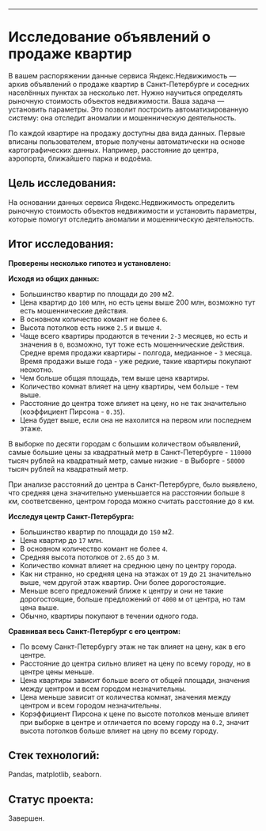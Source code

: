 --------------
# Исследование объявлений о продаже квартир

В вашем распоряжении данные сервиса Яндекс.Недвижимость — архив объявлений о продаже квартир в Санкт-Петербурге и соседних населённых пунктах за несколько лет. Нужно научиться определять рыночную
стоимость объектов недвижимости. Ваша задача — установить параметры. Это позволит построить автоматизированную систему: она отследит аномалии и мошенническую деятельность.

По каждой квартире на продажу доступны два вида данных. Первые вписаны пользователем, вторые получены автоматически на основе картографических данных. Например, расстояние до центра, аэропорта, ближайшего парка и водоёма.

## Цель исследования:

На основании данных сервиса Яндекс.Недвижимость определить рыночную стоимость объектов недвижимости и установить параметры, которые помогут отследить аномалии и мошенническую деятельность.

## Итог исследования:

**Проверены несколько гипотез и установлено:**

**Исходя из общих данных:** 
* Большинство квартир по площади до `200` м2.
* Цена квартир до `100` млн, но есть цены выше 200 млн, возможно тут есть мошеннические действия.
* В основном количество комант не более `6`.
* Высота потолков есть ниже `2.5` и выше `4`.
* Чаще всего квартиры продаются в течении `2-3` месяцев, но есть и значения в `0`, возможно, тут тоже есть мошеннические действия. Средне время продажи квартиры - полгода, медианное - `3` месяца. Время продажи выше года - уже редкие, такие квартиры покупают неохотно.
* Чем больше общая площадь, тем выше цена квартиры.
* Количество комнат влияет на цену квартиры, чем больше - тем выше.
* Расстояние до центра тоже влияет на цену, но не так значительно (коэффициент Пирсона - `0.35`).
* Цена будет выше, если она не нахолится на первом или последнем этаже.

В выборке по десяти городам с большим количеством объявлений, самые большие цены за квадратный метр в Санкт-Петербурге - `110000` тысяч рублей на квадратный метр, самые низкие - в Выборге - `58000` тысяч рублей на квадратный метр.

При анализе расстояний до центра в Санкт-Петербурге, было выявлено, что средняя цена значительно уменьшается на расстоянии больше `8` км, соответсвенно, центром города можно считать расстояние до `8` км.

**Исследуя центр Санкт-Петербурга:**
* Большинство квартир по площади до `150` м2.
* Цена квартир до `17` млн.
* В основном количество комант не более `4`.
* Средняя высота потолков от `2.65` до `3` м.
* Количество комнат влияет на среднюю цену по центру города.
* Как ни странно, но средняя цена на этажах от `19` до `21` значительно выше, чем другой этаж квартир. Они более дорогостоящие.
* Меньше всего предложений ближе к центру и они не такие дорогостоящие, больше предложений от `4000` м от центра, но там цена выше.
* Обычно, квартиры покупают в течении одного года.

**Сравнивая весь Санкт-Петербург с его центром:**
* По всему Санкт-Петербургу этаж не так влияет на цену, как в его центре.
* Расстояние до центра сильно влияет на цену по всему городу, но в центре цены меньше.
* Цена квартиры зависит больше всего от общей площади, значения между центром и всем городом незначительны.
* Цена меньше зависит от количества комнат, значения между центром и всем городом незначительны.
* Корэффициент Пирсона к цене по высоте потолков меньше влияет при выборке в центре и отличается по всему городу на `0.2`, значит высота потолков больше влияет на цену по всему городу.

## Стек технологий:

Pandas, matplotlib, seaborn.

## Статус проекта:

Завершен.

